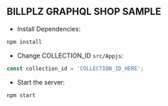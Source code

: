 ## BILLPLZ GRAPHQL SHOP SAMPLE

* Install Dependencies:

```bash
npm install
```

* Change COLLECTION_ID ```src/Appjs```:

```javascript
const collection_id = 'COLLECTION_ID_HERE';
```


* Start the server:

```bash
npm start
```